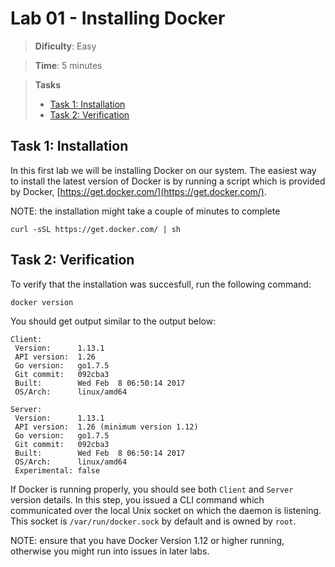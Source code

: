 # Lab 01 - Installing Docker

> **Dificulty**: Easy

> **Time**: 5 minutes

> **Tasks**
> - [Task 1: Installation](#task-1-installation)
> - [Task 2: Verification](#task-2-verification)

## Task 1: Installation

In this first lab we will be installing Docker on our system.  The easiest way to install the latest version of Docker is by running a script which is provided by Docker, [https://get.docker.com/](https://get.docker.com/).

NOTE: the installation might take a couple of minutes to complete

```
curl -sSL https://get.docker.com/ | sh
```

## Task 2: Verification

To verify that the installation was succesfull, run the following command:

```
docker version
```

You should get output similar to the output below:

```
Client:
 Version:      1.13.1
 API version:  1.26
 Go version:   go1.7.5
 Git commit:   092cba3
 Built:        Wed Feb  8 06:50:14 2017
 OS/Arch:      linux/amd64

Server:
 Version:      1.13.1
 API version:  1.26 (minimum version 1.12)
 Go version:   go1.7.5
 Git commit:   092cba3
 Built:        Wed Feb  8 06:50:14 2017
 OS/Arch:      linux/amd64
 Experimental: false
```

If Docker is running properly, you should see both `Client` and `Server` version details. In this step, you issued a CLI command which communicated over the local Unix socket on which the daemon is listening. This socket is `/var/run/docker.sock` by default and is owned by `root`.

NOTE: ensure that you have Docker Version 1.12 or higher running, otherwise you might run into issues in later labs.
